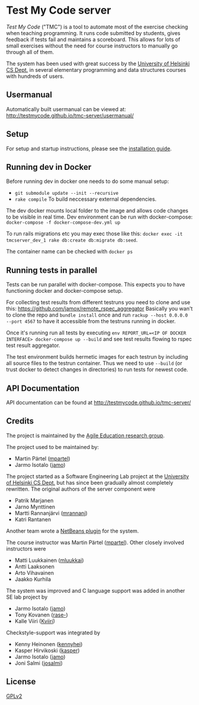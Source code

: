 # Test My Code server #

*Test My Code* ("TMC") is a tool to automate most of the exercise checking when teaching programming.
It runs code submitted by students, gives feedback if tests fail and maintains a scoreboard.
This allows for lots of small exercises without the need for course instructors to manually go through all of them.

The system has been used with great success by the [University of Helsinki CS Dept.](http://cs.helsinki.fi/) in
several elementary programming and data structures courses with hundreds of users.

## Usermanual ##
Automatically built usermanual can be viewed at: http://testmycode.github.io/tmc-server/usermanual/

## Setup ##

For setup and startup instructions, please see the [installation guide](Installation.md).

## Running dev in Docker ##

Before running dev in docker one needs to do some manual setup:
- `git submodule update --init --recursive`
- `rake compile`
To build neccessary external dependencies.

The dev docker mounts local folder to the image and allows code changes to be visible in real time.
Dev environment can be run with docker-compose: `docker-compose -f docker-compose-dev.yml up`

To run rails migrations etc you may exec those like this: `docker exec -it tmcserver_dev_1 rake db:create db:migrate db:seed`.

The container name can be checked with `docker ps`


## Running tests in parallel ##

Tests can be run parallel with docker-compose. This expects you to have functioning docker and docker-compose setup.

For collecting test results from different testruns you need to clone and use this: https://github.com/jamox/remote_rspec_aggregator
Basically you wan't to clone the repo and `bundle install` once and run `rackup --host 0.0.0.0 --port 4567` to have it accessible from the testruns running in docker.

Once it's running run all tests by executing `env REPORT_URL=<IP OF DOCKER INTERFACE> docker-compose up --build` and see test results flowing to rspec test result aggregator.

The test environment builds hermetic images for each testrun by including all source files to the testrun container. Thus we need to use `--build` (or trust docker to detect changes in directories) to run tests for newest code.


## API Documentation ##

API documentation can be found at http://testmycode.github.io/tmc-server/


## Credits ##

The project is maintained by the [Agile Education research group](https://www.cs.helsinki.fi/en/rage/).

The project used to be maintained by:
- Martin Pärtel ([mpartel](https://github.com/mpartel))
- Jarmo Isotalo ([jamo](https://github.com/jamo))

The project started as a Software Engineering Lab project at the [University of Helsinki CS Dept.](http://cs.helsinki.fi/) but has since been gradually almost completely rewritten. The original authors of the server component were

- Patrik Marjanen
- Jarno Mynttinen
- Martti Rannanjärvi ([mrannanj](https://github.com/mrannanj))
- Katri Rantanen

Another team wrote a [NetBeans plugin](https://github.com/testmycode/tmc-netbeans) for the system.

The course instructor was Martin Pärtel ([mpartel](https://github.com/mpartel)). Other closely involved instructors were

- Matti Luukkainen ([mluukkai](https://github.com/mluukkai))
- Antti Laaksonen
- Arto Vihavainen
- Jaakko Kurhila

The system was improved and C language support was added in another SE lab project by

- Jarmo Isotalo ([jamo](https://github.com/jamo))
- Tony Kovanen ([rase-](https://github.com/rase-))
- Kalle Viiri ([Kviiri](https://github.com/Kviiri))

Checkstyle-support was integrated by

- Kenny Heinonen ([kennyhei](https://github.com/kennyhei/))
- Kasper Hirvikoski ([kasper](https://github.com/kasper/))
- Jarmo Isotalo ([jamo](https://github.com/jamo/))
- Joni Salmi ([josalmi](https://github.com/josalmi/))

## License ##

[GPLv2](http://www.gnu.org/licenses/gpl-2.0.html)
